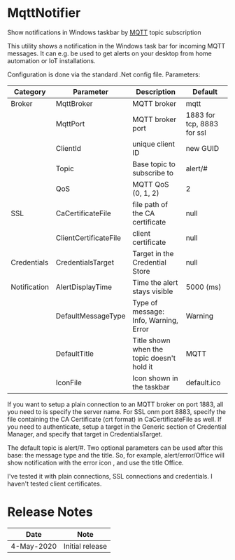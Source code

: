 # MqttNotifier
Show notifications in Windows taskbar by [MQTT](https://mqtt.org) topic subscription

This utility shows a notification in the Windows task bar for incoming MQTT messages. 
It can e.g. be used to get alerts on your desktop from home automation or IoT installations.

Configuration is done via the standard .Net config file. Parameters:

|Category|Parameter|Description|Default|
|--------|---------|-----------|-------|
|Broker  |MqttBroker|MQTT broker|mqtt|
||MqttPort|MQTT broker port|  1883 for tcp, 8883 for ssl|
||ClientId|unique client ID| new GUID|
||Topic|Base topic to subscribe to|alert/#|
||QoS|MQTT QoS (0, 1, 2)|2|
|SSL|CaCertificateFile|file path of the CA certificate|null|
||ClientCertificateFile| client certificate|null|
|Credentials|CredentialsTarget|Target in the Credential Store|null|
|Notification|AlertDisplayTime|Time the alert stays visible|5000 (ms)|
||DefaultMessageType|Type of message: Info, Warning, Error|Warning|
||DefaultTitle|Title shown when the topic doesn't hold it|MQTT|
||IconFile|Icon shown in the taskbar|default.ico|

If you want to setup a plain connection to an MQTT broker on port 1883, all you need to is specify the server name.
For SSL onm port 8883, specify the file containing the CA Certificate (crt format) in CaCertificateFile as well.
If you need to authenticate, setup a target in the Generic section of Credential Manager, and specify that target
in CredentialsTarget.

The default topic is alert/#. Two optional parameters can be used after this base: the message type and the title.
So, for example, alert/error/Office will show notification with the error icon , and use the title Office.

I've tested it with plain connections, SSL connections and credentials. I haven't tested client certificates.

# Release Notes
|Date|Note|
|---|---|
|4-May-2020|Initial release|

